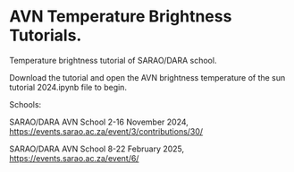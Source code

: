 # AVN Temperature Brightness Tutorials.

Temperature brightness tutorial of SARAO/DARA school.

Download the tutorial and open the AVN brightness temperature of the sun tutorial 2024.ipynb file to begin.

Schools:

SARAO/DARA AVN School 2-16 November 2024, https://events.sarao.ac.za/event/3/contributions/30/

SARAO/DARA AVN School 8-22 February 2025, https://events.sarao.ac.za/event/6/
